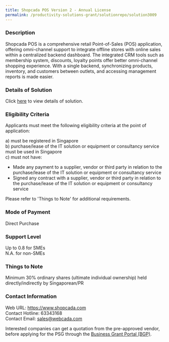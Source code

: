 ```yaml
---
title: Shopcada POS Version 2 - Annual License
permalink: /productivity-solutions-grant/solutionrepo/solution3009
---
```


### Description

Shopcada POS is a comprehensive retail Point-of-Sales (POS) application, offering omni-channel support to integrate offline stores with online sales within a centralized backend dashboard. The integrated CRM tools such as membership system, discounts, loyalty points offer better omni-channel shopping experience.  With a single backend, synchronizing products, inventory, and customers between outlets, and accessing management reports is made easier.

### Details of Solution

Click <a href='https://www.gobusiness.gov.sg/images/psg/Webcada_20220075_Desensitised_Annex_3.pdf' target='_blank' rel='noopener'>here</a> to view details of solution.

### Eligibility Criteria

Applicants must meet the following eligibility criteria at the point of application:

a) must be registered in Singapore <br>
b) purchase/lease of the IT solution or equipment or consultancy service must be used in Singapore <br>
c) must not have:
- Made any payment to a supplier, vendor or third party in relation to the purchase/lease of the IT solution or equipment or consultancy service
- Signed any contract with a supplier, vendor or third party in relation to the purchase/lease of the IT solution or equipment or consultancy service

Please refer to 'Things to Note' for additional requirements.

### Mode of Payment
Direct Purchase

### Support Level
Up to 0.8 for SMEs <br>
N.A. for non-SMEs

### Things to Note
 Minimum 30% ordinary shares (ultimate individual ownership) held directly/indirectly by Singaporean/PR

### Contact Information
Web URL: https://www.shopcada.com <br>Contact Hotline: 63343168 <br>Contact Email: sales@webcada.com <br>

Interested companies can get a quotation from the pre-approved vendor, before applying for the PSG through the <a target='_blank' rel='noopener' href='https://www.businessgrants.gov.sg/'>Business Grant Portal (BGP)</a>.
